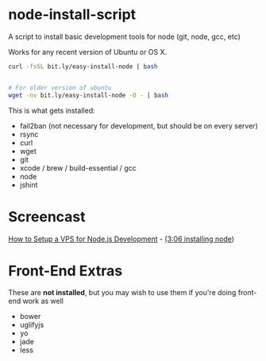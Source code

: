 node-install-script
===================

A script to install basic development tools for node (git, node, gcc, etc)

Works for any recent version of Ubuntu or OS X.

```bash
curl -fsSL bit.ly/easy-install-node | bash


# For older version of ubuntu
wget -nv bit.ly/easy-install-node -O - | bash
```

This is what gets installed:

* fail2ban (not necessary for development, but should be on every server)
* rsync
* curl
* wget
* git
* xcode / brew / build-essential / gcc
* node
* jshint

Screencast
==========

[How to Setup a VPS for Node.js Development](https://www.youtube.com/watch?v=ypjzi1axH2A) - [(3:06 installing node](https://www.youtube.com/watch?v=ypjzi1axH2A#t=186))

Front-End Extras
================

These are **not installed**, but you may wish to use them if you're doing front-end work as well

* bower
* uglifyjs
* yo
* jade
* less
